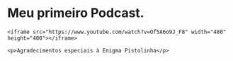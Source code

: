 <!DOCTYPE html>
<html lang="pt-br">

<body>
    <h1>Meu primeiro Podcast.</h1>
    
    <iframe src="https://www.youtube.com/watch?v=Of5A6o9J_F8" width="480" height="400"></iframe>
    
    <p>Agradecimentos especiais à Enigma Pistolinha</p>
</body>
</html>
